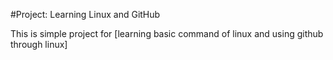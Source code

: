 #Project: Learning Linux and GitHub

This is simple project for [learning basic command of linux and using github through linux]


